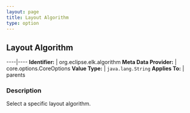 ```yaml
---
layout: page
title: Layout Algorithm
type: option
---
```

## Layout Algorithm

----|----
**Identifier:** | org.eclipse.elk.algorithm
**Meta Data Provider:** | core.options.CoreOptions
**Value Type:** | `java.lang.String`
**Applies To:** | parents


### Description
Select a specific layout algorithm.

